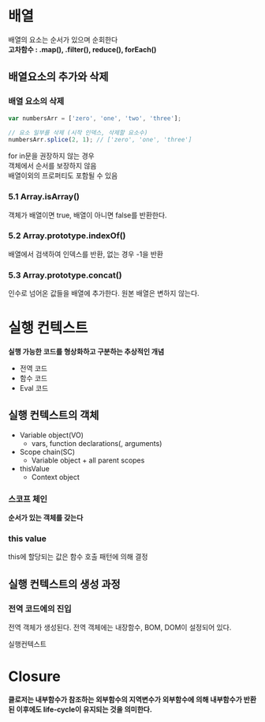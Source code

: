 # 배열
배열의 요소는 순서가 있으며 순회한다  
**고차함수 :  .map(), .filter(), reduce(), forEach()**

## 배열요소의 추가와 삭제
### 배열 요소의 삭제
```js
var numbersArr = ['zero', 'one', 'two', 'three'];

// 요소 일부를 삭제 (시작 인덱스, 삭제할 요소수)
numbersArr.splice(2, 1); // ['zero', 'one', 'three']
```

for in문을 권장하지 않는 경우  
객체에서 순서를 보장하지 않음  
배열이외의 프로퍼티도 포함될 수 있음

### 5.1 Array.isArray()
객체가 배열이면 true, 배열이 아니면 false를 반환한다.

### 5.2 Array.prototype.indexOf()
배열에서 검색하여 인덱스를 반환, 없는 경우 -1을 반환

### 5.3 Array.prototype.concat()
인수로 넘어온 값들을 배열에 추가한다.
원본 배열은 변하지 않는다.



# 실행 컨텍스트

**실행 가능한 코드를 형상화하고 구분하는 추상적인 개념**

- 전역 코드
- 함수 코드
- Eval 코드


## 실행 컨텍스트의 객체

- Variable object(VO)
  - vars, function declarations(, arguments)
- Scope chain(SC)
  - Variable object + all parent scopes
- thisValue
  - Context object

### 스코프 체인

**순서가 있는 객체를 갖는다**

### this value

this에 할당되는 값은 함수 호출 패턴에 의해 결정

## 실행 컨텍스트의 생성 과정

### 전역 코드에의 진입

전역 객체가 생성된다. 전역 객체에는 내장함수, BOM, DOM이 설정되어 있다.

실행컨텍스트



# Closure

**클로저는 내부함수가 참조하는 외부함수의 지역변수가 외부함수에 의해 내부함수가 반환된 이후에도 life-cycle이 유지되는 것을 의미한다.**

